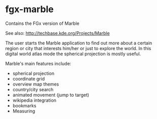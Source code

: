 fgx-marble
==========

Contains the FGx version of Marble

See also: <http://techbase.kde.org/Projects/Marble>

The user starts the Marble application to find out more about a certain region or city that interests him/her or just to explore the world. In this digital world atlas mode the spherical projection is mostly useful.

Marble's main features include:

* spherical projection
* coordinate grid
* overview map themes
* country/city search
* animated movement (jump to target)
* wikipedia integration
* bookmarks
* Measuring


